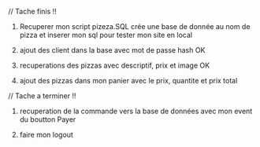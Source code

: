 
// Tache finis !!

1. Recuperer mon script pizeza.SQL crée une base de donnée au nom de pizza et inserer mon sql pour tester mon site en local

2. ajout des client dans la base avec mot de passe hash OK

3. recuperations des pizzas avec descriptif, prix et image OK

4. ajout des pizzas dans mon panier avec le prix, quantite et prix total




// Tache a terminer !!

1. recuperation de la commande vers la base de données avec mon event du boutton Payer

2. faire mon logout